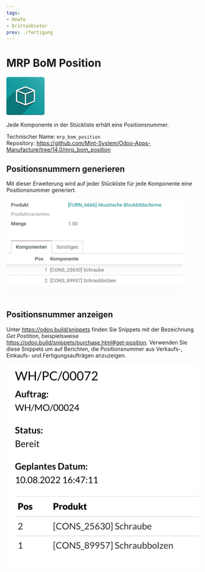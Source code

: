 ```yaml
---
tags:
- HowTo
- Drittanbieter
prev: ./fertigung
---
```

# MRP BoM Position
![icon_oms_box](assets/icon_oms_box.png)

Jede Komponente in der Stückliste erhält eine Positionsnummer.

Technischer Name: `mrp_bom_position`\
Repository: <https://github.com/Mint-System/Odoo-Apps-Manufacture/tree/14.0/mrp_bom_position>

## Positionsnummern generieren

Mit dieser Erweiterung wird auf jeder Stückliste für jede Komponente eine Positionsnummer generiert.

![](assets/MRP%20BoM%20Position.png)

## Positionsnummer anzeigen

Unter <https://odoo.build/snippets> finden Sie Snippets mit der Bezeichnung *Get Postition*, beispielsweise <https://odoo.build/snippets/purchase.html#get-position>. Verwenden Sie diese Snippets um auf Berichten, die Positionsnummer aus Verkaufs-, Einkaufs- und Fertigungsaufträgen anzuzeigen.

![](assets/MRP%20BoM%20Position%20Report.png)
